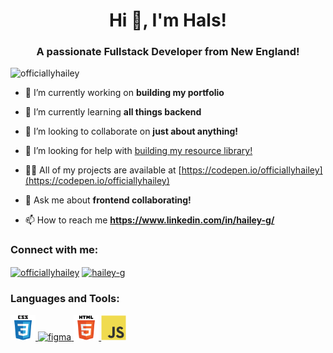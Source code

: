 <h1 align="center">Hi 👋, I'm Hals!</h1>
<h3 align="center">A passionate Fullstack Developer from New England!</h3>

<p align="left"> <img src="https://komarev.com/ghpvc/?username=officiallyhailey&label=Profile%20views&color=0e75b6&style=flat" alt="officiallyhailey" /> </p>

- 🔭 I’m currently working on **building my portfolio**

- 🌱 I’m currently learning **all things backend**

- 👯 I’m looking to collaborate on **just about anything!**

- 🤝 I’m looking for help with [building my resource library!](https://officiallyhailey.github.io/officiallyhailey/)

- 👨‍💻 All of my projects are available at [https://codepen.io/officiallyhailey](https://codepen.io/officiallyhailey)

- 💬 Ask me about **frontend collaborating!**

- 📫 How to reach me **https://www.linkedin.com/in/hailey-g/**

<h3 align="left">Connect with me:</h3>
<p align="left">
<a href="https://codepen.io/officiallyhailey" target="blank"><img align="center" src="https://raw.githubusercontent.com/rahuldkjain/github-profile-readme-generator/master/src/images/icons/Social/codepen.svg" alt="officiallyhailey" height="30" width="40" /></a>
<a href="https://linkedin.com/in/hailey-g" target="blank"><img align="center" src="https://raw.githubusercontent.com/rahuldkjain/github-profile-readme-generator/master/src/images/icons/Social/linked-in-alt.svg" alt="hailey-g" height="30" width="40" /></a>
</p>

<h3 align="left">Languages and Tools:</h3>
<p align="left"> <a href="https://www.w3schools.com/css/" target="_blank" rel="noreferrer"> <img src="https://raw.githubusercontent.com/devicons/devicon/master/icons/css3/css3-original-wordmark.svg" alt="css3" width="40" height="40"/> </a> <a href="https://www.figma.com/" target="_blank" rel="noreferrer"> <img src="https://www.vectorlogo.zone/logos/figma/figma-icon.svg" alt="figma" width="40" height="40"/> </a> <a href="https://www.w3.org/html/" target="_blank" rel="noreferrer"> <img src="https://raw.githubusercontent.com/devicons/devicon/master/icons/html5/html5-original-wordmark.svg" alt="html5" width="40" height="40"/> </a> <a href="https://developer.mozilla.org/en-US/docs/Web/JavaScript" target="_blank" rel="noreferrer"> <img src="https://raw.githubusercontent.com/devicons/devicon/master/icons/javascript/javascript-original.svg" alt="javascript" width="40" height="40"/> </a> </p>
